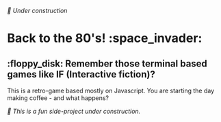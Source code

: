 <i>:wrench: Under construction</i>

<h1>Back to the 80's! :space_invader:</h1>

<h2>:floppy_disk: Remember those terminal based games like IF (Interactive fiction)?</h2>

<p>This is a retro-game based mostly on Javascript. You are starting the day making coffee - and what happens?</p>


<i>:wrench: This is a fun side-project under construction.</i>
